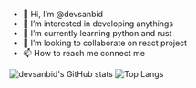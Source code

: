 - 👋 Hi, I’m @devsanbid
- 👀 I’m interested in developing anythings
- 🌱 I’m currently learning python and rust
- 💞️ I’m looking to collaborate on react project
- 📫 How to reach me connect me 

<!---
devsanbid/devsanbid is a ✨ special ✨ repository because its `README.md` (this file) appears on your GitHub profile.
You can click the Preview link to take a look at your changes.
--->

![devsanbid's GitHub stats](https://github-readme-stats.vercel.app/api?username=devsanbid&theme=transparent&show_icons=true)
![Top Langs](https://github-readme-stats.vercel.app/api/top-langs/?username=devsanbid&hide_progress=true&theme=transparent)
